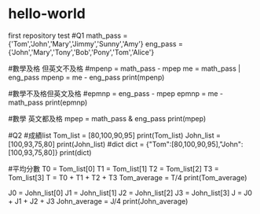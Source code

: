 # hello-world
first repository
test 
#Q1
math_pass = {'Tom','John','Mary','Jimmy','Sunny','Amy'}
eng_pass = {'John','Mary','Tony','Bob','Pony','Tom','Alice'}


#數學及格 但英文不及格
#mpenp = math_pass - mpep
me = math_pass | eng_pass
mpenp = me - eng_pass
print(mpenp)

#數學不及格但英文及格
#epmnp = eng_pass - mpep
epmnp = me - math_pass 
print(epmnp)

#數學 英文都及格
mpep = math_pass & eng_pass
print(mpep)



#Q2
#成績list
Tom_list = [80,100,90,95]
print(Tom_list)
John_list = [100,93,75,80]
print(John_list)
#dict
dict = {"Tom":[80,100,90,95],"John": [100,93,75,80]}
print(dict)

#平均分數
T0 = Tom_list[0]
T1 = Tom_list[1]
T2 = Tom_list[2]
T3 = Tom_list[3]
T = T0 + T1 + T2 + T3
Tom_average = T/4
print(Tom_average)

J0 = John_list[0]
J1 = John_list[1]
J2 = John_list[2]
J3 = John_list[3]
J = J0 + J1 + J2 + J3
John_average = J/4
print(John_average)

